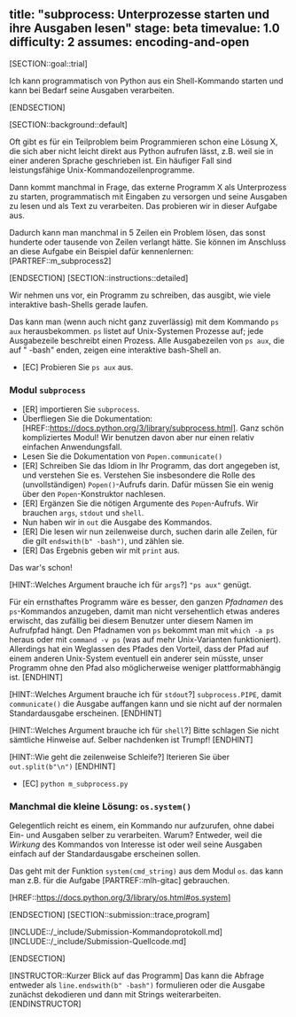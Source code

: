 title: "subprocess: Unterprozesse starten und ihre Ausgaben lesen"
stage: beta
timevalue: 1.0
difficulty: 2
assumes: encoding-and-open
---

[SECTION::goal::trial]

Ich kann programmatisch von Python aus ein Shell-Kommando starten und kann bei Bedarf
seine Ausgaben verarbeiten.

[ENDSECTION]

[SECTION::background::default]

Oft gibt es für ein Teilproblem beim Programmieren schon eine Lösung X,
die sich aber nicht leicht direkt aus Python aufrufen lässt, 
z.B. weil sie in einer anderen Sprache geschrieben ist.
Ein häufiger Fall sind leistungsfähige Unix-Kommandozeilenprogramme.

Dann kommt manchmal in Frage, das externe Programm X als Unterprozess zu starten,
programmatisch mit Eingaben zu versorgen und seine Ausgaben zu lesen und 
als Text zu verarbeiten. 
Das probieren wir in dieser Aufgabe aus.

Dadurch kann man manchmal in 5 Zeilen ein Problem lösen, das sonst
hunderte oder tausende von Zeilen verlangt hätte.
Sie können im Anschluss an diese Aufgabe ein Beispiel dafür kennenlernen:
[PARTREF::m_subprocess2]

[ENDSECTION]
[SECTION::instructions::detailed]

Wir nehmen uns vor, ein Programm zu schreiben, das ausgibt, wie viele 
interaktive bash-Shells gerade laufen.

Das kann man (wenn auch nicht ganz zuverlässig) mit dem Kommando `ps aux` herausbekommen.
`ps` listet auf Unix-Systemen Prozesse auf; jede Ausgabezeile beschreibt einen Prozess.
Alle Ausgabezeilen von `ps aux`, die auf " -bash" enden, zeigen eine interaktive
bash-Shell an.

- [EC] Probieren Sie `ps aux` aus.

### Modul `subprocess`

- [ER] importieren Sie `subprocess`.
- Überfliegen Sie die Dokumentation:
  [HREF::https://docs.python.org/3/library/subprocess.html].
  Ganz schön kompliziertes Modul!
  Wir benutzen davon aber nur einen relativ einfachen Anwendungsfall.
- Lesen Sie die Dokumentation von `Popen.communicate()`
- [ER] Schreiben Sie das Idiom in Ihr Programm, das dort angegeben ist,
  und verstehen Sie es.
  Verstehen Sie insbesondere die Rolle des (unvollständigen) `Popen()`-Aufrufs darin.
  Dafür müssen Sie ein wenig über den `Popen`-Konstruktor nachlesen.
- [ER] Ergänzen Sie die nötigen Argumente des `Popen`-Aufrufs.
  Wir brauchen `args`, `stdout` und `shell`.
- Nun haben wir in `out` die Ausgabe des Kommandos.
- [ER] Die lesen wir nun zeilenweise durch,
  suchen darin alle Zeilen, für die gilt `endswith(b" -bash")`, und zählen sie.
- [ER] Das Ergebnis geben wir mit `print` aus. 

Das war's schon!

[HINT::Welches Argument brauche ich für `args`?]
`"ps aux"` genügt.

Für ein ernsthaftes Programm wäre es besser, den ganzen _Pfadnamen_
des `ps`-Kommandos anzugeben, damit man nicht versehentlich etwas anderes erwischt,
das zufällig bei diesem Benutzer unter diesem Namen im Aufrufpfad hängt.
Den Pfadnamen von `ps` bekommt man mit `which -a ps` heraus
oder mit `command -v ps` (was auf mehr Unix-Varianten funktioniert).
Allerdings hat ein Weglassen des Pfades den Vorteil, dass der Pfad auf einem anderen
Unix-System eventuell ein anderer sein müsste, unser Programm ohne den Pfad also
möglicherweise weniger plattformabhängig ist.
[ENDHINT]

[HINT::Welches Argument brauche ich für `stdout`?]
`subprocess.PIPE`, damit `communicate()` die Ausgabe auffangen kann und sie nicht
auf der normalen Standardausgabe erscheinen.
[ENDHINT]

[HINT::Welches Argument brauche ich für `shell`?]
Bitte schlagen Sie nicht sämtliche Hinweise auf.
Selber nachdenken ist Trumpf!
[ENDHINT]

[HINT::Wie geht die zeilenweise Schleife?]
Iterieren Sie über `out.split(b"\n")`
[ENDHINT]


- [EC] `python m_subprocess.py`


### Manchmal die kleine Lösung: `os.system()`

Gelegentlich reicht es einem, ein Kommando nur aufzurufen, ohne dabei Ein- und Ausgaben 
selber zu verarbeiten.
Warum? Entweder, weil die _Wirkung_ des Kommandos von Interesse ist oder weil seine Ausgaben
einfach auf der Standardausgabe erscheinen sollen.

Das geht mit der Funktion `system(cmd_string)` aus dem Modul `os`.
das kann man z.B. für die Aufgabe [PARTREF::mlh-gitac] gebrauchen.

[HREF::https://docs.python.org/3/library/os.html#os.system]

[ENDSECTION]
[SECTION::submission::trace,program]

[INCLUDE::/_include/Submission-Kommandoprotokoll.md]
[INCLUDE::/_include/Submission-Quellcode.md]

[ENDSECTION]

[INSTRUCTOR::Kurzer Blick auf das Programm]
Das kann die Abfrage entweder als `line.endswith(b" -bash")` formulieren
oder die Ausgabe zunächst dekodieren und dann mit Strings weiterarbeiten.
[ENDINSTRUCTOR]
